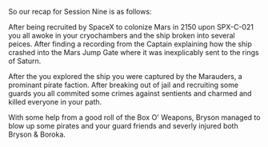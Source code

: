 So our recap for Session Nine is as follows:

After being recruited by SpaceX to colonize Mars in 2150 upon SPX-C-021 you all awoke in your cryochambers and the ship broken into several peices. After finding a recording from the Captain explaining how the ship crashed into the Mars Jump Gate where it was inexplicably sent to the rings of Saturn.

After the you explored the ship you were captured by the Marauders, a prominant pirate faction. After breaking out of jail and recruiting some guards you all commited some crimes against sentients and  charmed and killed everyone in your path.

With some help from a good roll of the Box O' Weapons, Bryson managed to blow up some pirates and your guard friends and severly injured both Bryson & Boroka.